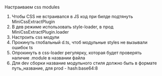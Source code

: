 Настраиваем css modules
1) Чтобы CSS не встраивался в JS код при билде подтянуть MiniCssExtractPlugin
2) В дев режиме использовать style-loader, в прод MiniCssExtractPlugin.loader
3) Настроить css модули
4) Прокинуть глобальный d.ts, чтоб модульные styles не вызывали ошибок ts
5) Опрокинуть в css-loader регулярку, которая будет проверять наличие .module в названии файла 
6) Для dev сборки название модульного стиля должно быть в формате путь_название, для prod - hash:base64:8